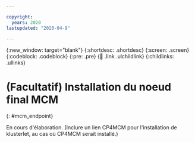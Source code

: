 ```yaml
---

copyright:
  years: 2020
lastupdated: "2020-04-9"

---
```


{:new_window: target="blank"}
{:shortdesc: .shortdesc}
{:screen: .screen}
{:codeblock: .codeblock}
{:pre: .pre}
{:child: .link .ulchildlink}
{:childlinks: .ullinks}

# (Facultatif) Installation du noeud final MCM
{: #mcm_endpoint}

En cours d'élaboration. (Inclure un lien CP4MCM pour l'installation de klusterlet, au cas où CP4MCM serait installé.) 
